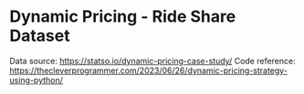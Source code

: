 # Dynamic Pricing - Ride Share Dataset

Data source: https://statso.io/dynamic-pricing-case-study/
Code reference: https://thecleverprogrammer.com/2023/06/26/dynamic-pricing-strategy-using-python/
